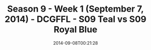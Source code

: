 ---
title: Season 9 - Week 1 (September 7, 2014) - DCGFFL - S09 Teal vs S09 Royal Blue
teams-score:
- team: _teams/s09-teal.md
  score: 25
- team: _teams/s09-royal-blue-these-hoes-aint-royal.md
  score: 21
mvp: 'Teal: Jared Lucas  /  Royal: Stephen Tackney'
game-ball: N/A
season: 9
week: 1
date: '2014-09-08T00:21:28'
pageid: week-1-season-9-4469-vs-4468
---